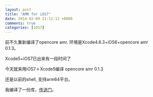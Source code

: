 ```yaml
---
layout: post
title: "AMR for iOS7"
date: 2014-02-09 11:12:12 +0800
comments: true
categories: [iOS7]
---
```


前不久重新编译了opencore amr. 环境是Xcode4.6.3+iOS6+opencore amr 0.1.3。

Xcode5+iOS7已出来有一段时间了

今天就来用iOS7＋Xcode5编译 opencore amr 0.1.3

还是以前的shell, 支持arm64平台。

我编译了一份库，[传送门](https://github.com/ondev/AMR-for-iOS7)。